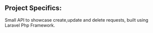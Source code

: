 

## Project Specifics:

Small API to showcase create,update and delete requests, built using Laravel Php Framework.

